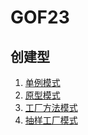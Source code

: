 # GOF23
## 创建型
1. [单例模式](./singleton.md)
2. [原型模式](./prototype.md)
2. [工厂方法模式](./factorymethod.md)
2. [抽样工厂模式](./abstractfactory.md)